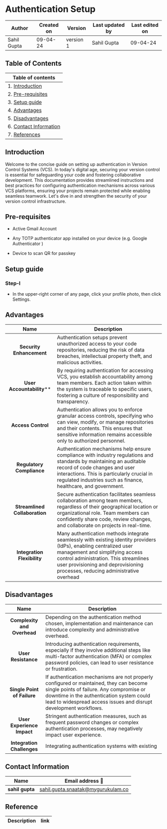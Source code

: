 # Authentication Setup

| Author | Created on | Version | Last updated by | Last edited on |
| ------ | ---------- | ------- | --------------- | -------------- |
| Sahil Gupta | 09-04-24   | version 1 | Sahil Gupta        | 09-04-24       |

## Table of Contents

| Table of contents|
| -------------- |
| 1. [Introduction](#Introduction) |
| 2. [Pre-requisites](#Pre-requisites)|
| 3. [Setup guide](#Setup-guide)|
| 4. [Advantages](#advantages)|
| 5. [Disadvantages](#disadvantages)|
| 6. [Contact Information](#Contact-Information)|
| 7. [References](#References)|

## Introduction

Welcome to the concise guide on setting up authentication in Version Control Systems (VCS). In today's digital age, securing your version control is essential for safeguarding your code and fostering collaborative development. This documentation provides streamlined instructions and best practices for configuring authentication mechanisms across various VCS platforms, ensuring your projects remain protected while enabling seamless teamwork. Let's dive in and strengthen the security of your version control infrastructure.

## Pre-requisites

- Active Gmail Account

- Any TOTP authenticator app installed on your device (e.g. Google Authenticator )

- Device to scan QR for passkey

## Setup guide

### Step-I

- In the upper-right corner of any page, click your profile photo, then click Settings.

  



## Advantages

| Name | Description |
| :-------: | ------- |
|**Security Enhancement**| Authentication setups prevent unauthorized access to your code repositories, reducing the risk of data breaches, intellectual property theft, and malicious activities.|
|**User Accountability****| By requiring authentication for accessing VCS, you establish accountability among team members. Each action taken within the system is traceable to specific users, fostering a culture of responsibility and transparency.|
|**Access Control**| Authentication allows you to enforce granular access controls, specifying who can view, modify, or manage repositories and their contents. This ensures that sensitive information remains accessible only to authorized personnel.
|**Regulatory Compliance**| Authentication mechanisms help ensure compliance with industry regulations and standards by maintaining an auditable record of code changes and user interactions. This is particularly crucial in regulated industries such as finance, healthcare, and government.|
|**Streamlined Collaboration**| Secure authentication facilitates seamless collaboration among team members, regardless of their geographical location or organizational role. Team members can confidently share code, review changes, and collaborate on projects in real-time.|
|**Integration Flexibility**| Many authentication methods integrate seamlessly with existing identity providers (IdPs), enabling centralized user management and simplifying access control administration. This streamlines user provisioning and deprovisioning processes, reducing administrative overhead|


## Disadvantages

| Name | Description |
| :-------: | -------- |
|**Complexity and Overhead**| Depending on the authentication method chosen, implementation and maintenance can introduce complexity and administrative overhead.|
|**User Resistance**| Introducing authentication requirements, especially if they involve additional steps like multi-factor authentication (MFA) or complex password policies, can lead to user resistance or frustration. |
|**Single Point of Failure**| If authentication mechanisms are not properly configured or maintained, they can become single points of failure. Any compromise or downtime in the authentication system could lead to widespread access issues and disrupt development workflows.|
|**User Experience Impact**| Stringent authentication measures, such as frequent password changes or complex authentication processes, may negatively impact user experience.
|**Integration Challenges**| Integrating authentication systems with existing |infrastructure or third-party services can present challenges, particularly in heterogeneous environments with diverse technologies and protocols.|

## Contact Information
|Name	|Email address 📧|
| --------------- | -------------- |
|**sahil gupta**       |	[sahil.gupta.snaatak@mygurukulam.co](https://www.gmail.com/)|

## Reference
|Description	|link|
| :---------------: | :--------------: |










